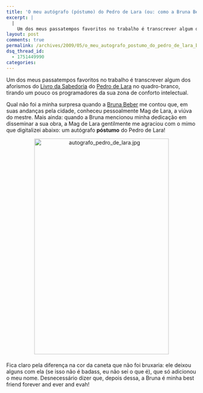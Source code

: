 ```yaml
---
title: 'O meu autógrafo (póstumo) do Pedro de Lara (ou: como a Bruna Beber virou minha bff)'
excerpt: |
  |
    Um dos meus passatempos favoritos no trabalho é transcrever algum dos aforismos do Livro da Sabedoria do Pedro de Lara no quadro-branco, tirando um pouco os programadores da sua zona de conforto intelectual. Qual não foi a minha surpresa quando...
layout: post
comments: true
permalink: /archives/2009/05/o_meu_autografo_postumo_do_pedro_de_lara_bruna_beber_bff.html
dsq_thread_id:
  - 1751449990
categories:
---
```

Um dos meus passatempos favoritos no trabalho é transcrever algum dos aforismos do [Livro da Sabedoria][1] do [Pedro de Lara][2] no quadro-branco, tirando um pouco os programadores da sua zona de conforto intelectual.

Qual não foi a minha surpresa quando a [Bruna Beber][3] me contou que, em suas andanças pela cidade, conheceu pessoalmente Mag de Lara, a viúva do mestre. Mais ainda: quando a Bruna mencionou minha dedicação em disseminar a sua obra, a Mag de Lara gentilmente me agraciou com o mimo que digitalizei abaixo: um autógrafo **póstumo** do Pedro de Lara!

<span class="mt-enclosure mt-enclosure-image"><img alt="autografo_pedro_de_lara.jpg" src="//chester.me/archives/img/mt/2009/05/06/autografo_pedro_de_lara.jpg" width="356" height="571" class="mt-image-center" style="text-align: center; display: block; margin: 0 auto 20px;" /></span>

Fica claro pela diferença na cor da caneta que não foi bruxaria: ele deixou alguns com ela (se isso não é badass, eu não sei o que é), que só adicionou o meu nome. Desnecessário dizer que, depois dessa, a Bruna é minha best friend forever and ever and evah!

 [1]: http://g1.globo.com/Noticias/PopArte/0,,MUL104131-7084,00.html
 [2]: http://pt.wikipedia.org/wiki/Pedro_de_Lara
 [3]: http://didimocolizemos.wordpress.com/

